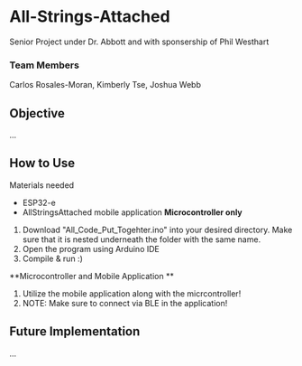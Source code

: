 # All-Strings-Attached
Senior Project under Dr. Abbott and with sponsership of Phil Westhart

### Team Members
Carlos Rosales-Moran, Kimberly Tse, Joshua Webb

## Objective
...
## How to Use
Materials needed
- ESP32-e
- AllStringsAttached mobile application
**Microcontroller only**
1. Download "All_Code_Put_Togehter.ino" into your desired directory. Make sure that it is nested underneath the folder with the same name.
2. Open the program using Arduino IDE
3. Compile & run :)

**Microcontroller and Mobile Application **
1. Utilize the mobile application along with the micrcontroller!
2. NOTE: Make sure to connect via BLE in the application!

## Future Implementation
...
